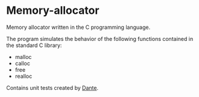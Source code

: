 # Memory-allocator
Memory allocator written in the C programming language. 

The program simulates the behavior of the following functions contained in the standard C library:
* malloc
* calloc
* free 
* realloc

Contains unit tests created by [Dante](https://dante.iis.p.lodz.pl/#/auth/login).
